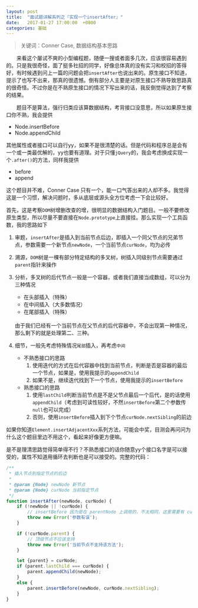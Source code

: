 ```yaml
---
layout: post
title:  "面试题详解系列之『实现一个insertAfter』"
date:   2017-01-27 17:00:00  +0800
categories: 基础
---
```


> 关键词：Conner Case, 数据结构基本思路

　　来看这个屡试不爽的小型编程题，随便一搜或者面多几次，应该很容易遇到的。只是我很奇怪，面了挺多社招的同学，好像总体真的没有实习和校招的答得好，有时候遇到问上一篇的问题会把`insertAfter`也说出来的。原生接口不知道，提示了也写不出来，那真的很遗憾。倒有部分人主要是对原生接口不熟导致思路真的很奇怪。不过你是在不熟原生接口的情况下写出来的话，我反倒觉得达到了考察的结果。

　　题目不是算法，强行归类应该算数据结构，考背接口没意思，所以如果原生接口你不熟，我会提供

- Node.insertBefore
- Node.appendChild

其他属性或者接口可以自行yy，如果不是很清楚的话。但是代码和程序总是会有一个或一类最优解的，yy也要有道理。对于只懂`jQuery`的，我会考虑换成实现一个`.after()`的方法，同样我提供

- before
- append

这个题目并不难，Conner Case 只有一个，能一口气答出来的人却不多。我觉得这是一个习惯，解决问题时，多从底层或源头全方位考虑一下会比较好。

首先，这是考察`DOM`树增删改查的增，很明显的数据结构入门题目。一般不要修改原生类型，所以尽量不要直接在`Node.prototype`上直接挂。那么实现一个工具函数，我的思路如下

1. 审题，`insertAfter`是插入到当前节点后边，即插入一个同父节点的兄弟节点，参数需要一个新节点`newNode`，一个当前节点`curNode`，均为必传
1. 溯源，`DOM`树是一棵有部分特定结构的多叉树，树插入同级别节点需要通过`parent`指针来操作
2. 分析，多叉树的后代节点一般是一个容器，或者我们直接当成数组，可以分为三种情况
    - 在头部插入（特殊）
    - 在中间插入（大多数情况）
    - 在尾部插入（特殊）

    <br>
    由于我们已经有一个当前节点在父节点的后代容器中，不会出现第一种情况，那么剩下的就是处理第二、三种。

3. 细节，一般先考虑特殊情况`尾部`插入，再考虑`中间`
    - 不熟悉接口的思路
        1. 使用迭代的方式在后代容器中找到当前节点，判断是否是容器的最后一个节点，如果是，使用我提示的`appendChild`
        2. 如果不是，继续迭代找到下一个节点，使用我提示的`insertBefore`
    - 熟悉接口的思路
        1. 使用`lastChild`判断当前节点是不是父节点最后一个后代，是的话使用`appendChild`（考虑到可读性较好，不然`insertBefore`第二个参数传`null`也可以完成）
        2. 否则，使用`insertBefore`插入到下个节点`curNode.nextSibling`的前边

如果你知道`Element.insertAdjacentXxx`系列方法，可能会中奖，目测会再问问为什么这个题目里边不用这个，看起来好像更方便嘛。

是不是理清思路觉得简单得不行？不熟悉接口的话你随意yy个接口名字是可以接受的，属性不知道用循环去判断也是可以接受的。完整的代码：

```js
/**
 * 插入节点到指定节点的后边
 *
 * @param {Node} newNode 新节点
 * @param {Node} curNode 当前指定节点
 */
function insertAfter(newNode, curNode) {
    if (!newNode || !curNode) {
        // insertBefore 因为是在 parentNode 上调用的，不太相同，这里需要有 curNode
        throw new Error('参数有误');
    }

    if (!curNode.parent) {
        // 顶级节点不应该支持
        throw new Error('当前节点不支持该方法');
    }

    let {parent} = curNode;
    if (parent.lastChild === curNode) {
        parent.appendChild(newNode);
    }
    else {
        parent.insertBefore(newNode, curNode.nextSibling);
    }
}
```




